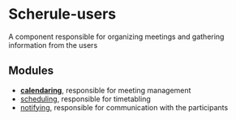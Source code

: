 # Scherule-users
A component responsible for organizing meetings and gathering information from the users

## Modules
* **[calendaring](https://github.com/Scherule/Scherule-calendaring)**, responsible for meeting management
* [scheduling](https://github.com/Scherule/Scherule-scheduling), responsible for timetabling
* [notifying](https://github.com/Scherule/Scherule-notifying), responsible for communication with the participants
